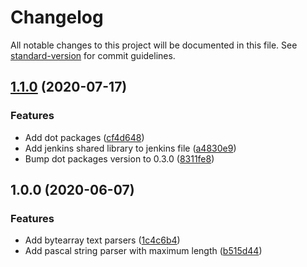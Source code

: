 # Changelog

All notable changes to this project will be documented in this file. See [standard-version](https://github.com/conventional-changelog/standard-version) for commit guidelines.

## [1.1.0](https://github.com/Jandini/Janda.Parsers.Text/compare/1.0.0...1.1.0) (2020-07-17)


### Features

* Add dot packages ([cf4d648](https://github.com/Jandini/Janda.Parsers.Text/commit/cf4d6483145e3a12a958db9560de9e94cc589833))
* Add jenkins shared library to jenkins file ([a4830e9](https://github.com/Jandini/Janda.Parsers.Text/commit/a4830e967899f506d52ad2a13b659fe9d9c967e6))
* Bump dot packages version to 0.3.0 ([8311fe8](https://github.com/Jandini/Janda.Parsers.Text/commit/8311fe8f00a985321008738027dee2a10dd9b88e))

## 1.0.0 (2020-06-07)


### Features

* Add bytearray text parsers ([1c4c6b4](https://github.com/Jandini/Janda.Parsers.Text/commit/1c4c6b45fa1d114ac2f79c2a99e8aff20c4101d4))
* Add pascal string parser with maximum length ([b515d44](https://github.com/Jandini/Janda.Parsers.Text/commit/b515d447ff92972a52a6cdb25e996f107bc900e2))
